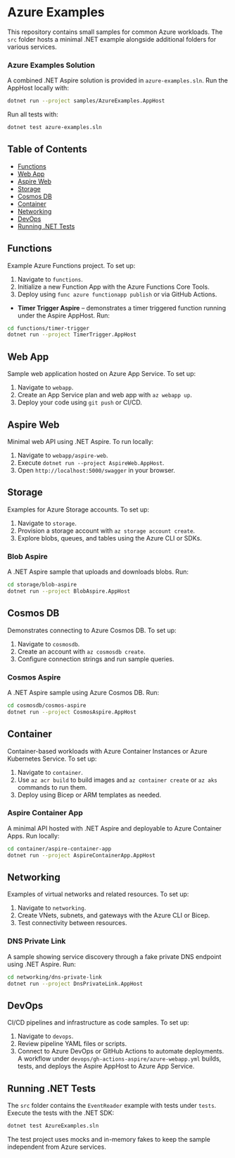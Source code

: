 # Azure Examples

This repository contains small samples for common Azure workloads. The `src` folder hosts a minimal .NET example alongside additional folders for various services.

### Azure Examples Solution
A combined .NET Aspire solution is provided in `azure-examples.sln`. Run the AppHost locally with:

```bash
dotnet run --project samples/AzureExamples.AppHost
```

Run all tests with:

```bash
dotnet test azure-examples.sln
```

## Table of Contents
- [Functions](#functions)
- [Web App](#web-app)
- [Aspire Web](#aspire-web)
- [Storage](#storage)
- [Cosmos DB](#cosmos-db)
- [Container](#container)
- [Networking](#networking)
- [DevOps](#devops)
- [Running .NET Tests](#running-net-tests)

## Functions
Example Azure Functions project. To set up:
1. Navigate to `functions`.
2. Initialize a new Function App with the Azure Functions Core Tools.
3. Deploy using `func azure functionapp publish` or via GitHub Actions.
 - **Timer Trigger Aspire** – demonstrates a timer triggered function running under the Aspire AppHost. Run:

```bash
cd functions/timer-trigger
dotnet run --project TimerTrigger.AppHost
```

## Web App
Sample web application hosted on Azure App Service. To set up:
1. Navigate to `webapp`.
2. Create an App Service plan and web app with `az webapp up`.
3. Deploy your code using `git push` or CI/CD.

## Aspire Web
Minimal web API using .NET Aspire. To run locally:
1. Navigate to `webapp/aspire-web`.
2. Execute `dotnet run --project AspireWeb.AppHost`.
3. Open `http://localhost:5000/swagger` in your browser.

## Storage
Examples for Azure Storage accounts. To set up:
1. Navigate to `storage`.
2. Provision a storage account with `az storage account create`.
3. Explore blobs, queues, and tables using the Azure CLI or SDKs.

### Blob Aspire
A .NET Aspire sample that uploads and downloads blobs. Run:

```bash
cd storage/blob-aspire
dotnet run --project BlobAspire.AppHost
```

## Cosmos DB
Demonstrates connecting to Azure Cosmos DB. To set up:
1. Navigate to `cosmosdb`.
2. Create an account with `az cosmosdb create`.
3. Configure connection strings and run sample queries.

### Cosmos Aspire
A .NET Aspire sample using Azure Cosmos DB. Run:

```bash
cd cosmosdb/cosmos-aspire
dotnet run --project CosmosAspire.AppHost
```

## Container
Container-based workloads with Azure Container Instances or Azure Kubernetes Service. To set up:
1. Navigate to `container`.
2. Use `az acr build` to build images and `az container create` or `az aks` commands to run them.
3. Deploy using Bicep or ARM templates as needed.

### Aspire Container App
A minimal API hosted with .NET Aspire and deployable to Azure Container Apps. Run locally:

```bash
cd container/aspire-container-app
dotnet run --project AspireContainerApp.AppHost
```

## Networking
Examples of virtual networks and related resources. To set up:
1. Navigate to `networking`.
2. Create VNets, subnets, and gateways with the Azure CLI or Bicep.
3. Test connectivity between resources.

### DNS Private Link
A sample showing service discovery through a fake private DNS endpoint using .NET Aspire. Run:

```bash
cd networking/dns-private-link
dotnet run --project DnsPrivateLink.AppHost
```

## DevOps
CI/CD pipelines and infrastructure as code samples. To set up:
1. Navigate to `devops`.
2. Review pipeline YAML files or scripts.
3. Connect to Azure DevOps or GitHub Actions to automate deployments.
A workflow under `devops/gh-actions-aspire/azure-webapp.yml` builds, tests, and deploys the Aspire AppHost to Azure App Service.

## Running .NET Tests
The `src` folder contains the `EventReader` example with tests under `tests`.
Execute the tests with the .NET SDK:

```bash
dotnet test AzureExamples.sln
```

The test project uses mocks and in-memory fakes to keep the sample independent from Azure services.
